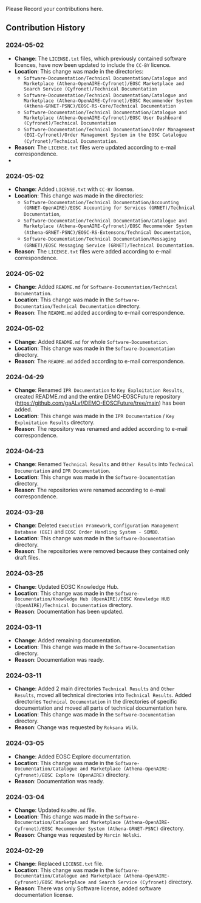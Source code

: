 Please Record your contributions here.

## Contribution History

### 2024-05-02
- **Change**: The `LICENSE.txt` files, which previously contained software licences, have now been updated to include the `CC-BY` licence.
- **Location**: This change was made in the directories:
  - `Software-Documentation/Technical Documentation/Catalogue and Marketplace (Athena-OpenAIRE-Cyfronet)/EOSC Marketplace and Search Service (Cyfronet)/Technical Documentation`
  - `Software-Documentation/Technical Documentation/Catalogue and Marketplace (Athena-OpenAIRE-Cyfronet)/EOSC Recommender System (Athena-GRNET-PSNC)/EOSC-RS-Core/Technical Documentation`
  - `Software-Documentation/Technical Documentation/Catalogue and Marketplace (Athena-OpenAIRE-Cyfronet)/EOSC User Dashboard (Cyfronet)/Technical Documentation`
  - `Software-Documentation/Technical Documentation/Order Management (EGI-Cyfronet)/Order Management System in the EOSC Catalogue (Cyfronet)/Technical Documentation`.
- **Reason**: The `LICENSE.txt` files were updated according to e-mail correspondence.
- 
### 2024-05-02
- **Change**: Added `LICENSE.txt` with `CC-BY` license.
- **Location**: This change was made in the directories:
  - `Software-Documentation/Technical Documentation/Accounting (GRNET-OpenAIRE)/EOSC Accounting for Services (GRNET)/Technical Documentation`,
  - `Software-Documentation/Technical Documentation/Catalogue and Marketplace (Athena-OpenAIRE-Cyfronet)/EOSC Recommender System (Athena-GRNET-PSNC)/EOSC-RS-Extensons/Technical Documentation`,
  - `Software-Documentation/Technical Documentation/Messaging (GRNET)/EOSC Messaging Service (GRNET)/Technical Documentation`.
- **Reason**: The `LICENSE.txt` files were added according to e-mail correspondence.

### 2024-05-02
- **Change**: Added `README.md` for `Software-Documentation/Technical Documentation`.
- **Location**: This change was made in the `Software-Documentation/Technical Documentation` directory.
- **Reason**: The `README.md` added according to e-mail correspondence.

### 2024-05-02
- **Change**: Added `README.md` for whole `Software-Documentation`.
- **Location**: This change was made in the `Software-Documentation` directory.
- **Reason**: The `README.md` added according to e-mail correspondence.

### 2024-04-29
- **Change**: Renamed `IPR Documentation` to `Key Exploitation Results`, created README.md and the entire
DEMO-EOSCFuture repository (https://github.com/gaALvf/DEMO-EOSCFuture/tree/main) has been added.
- **Location**: This change was made in the `IPR Documentation` / `Key Exploitation Results` directory.
- **Reason**: The repository was renamed and added according to e-mail correspondence.

### 2024-04-23
- **Change**: Renamed `Technical Results` and `Other Results` into `Technical Documentation` and `IPR Documentation`.
- **Location**: This change was made in the `Software-Documentation` directory.
- **Reason**: The repositories were renamed according to e-mail correspondence.

### 2024-03-28
- **Change**: Deleted `Execution Framework`, `Configuration Management Database (EGI)` and `EOSC Order Handling System - SOMBO`.
- **Location**: This change was made in the `Software-Documentation` directory.
- **Reason**: The repositories were removed because they contained only draft files.

### 2024-03-25
- **Change**: Updated EOSC Knowledge Hub.
- **Location**: This change was made in the `Software-Documentation/Knowledge Hub (OpenAIRE)/EOSC Knowledge HUB (OpenAIRE)/Technical Documentation` directory.
- **Reason**: Documentation has been updated.

### 2024-03-11
- **Change**: Added remaining documentation.
- **Location**: This change was made in the `Software-Documentation` directory.
- **Reason**: Documentation was ready.

### 2024-03-11
- **Change**: Added 2 main directories `Technical Results` and `Other Results`, moved all technical directories into `Technical Results`. Added directories `Technical Documentation` in the directories of specific documentation and moved all parts of technical documentation here.
- **Location**: This change was made in the `Software-Documentation` directory.
- **Reason**: Change was requested by `Roksana Wilk`.

### 2024-03-05
- **Change**: Added EOSC Explore documentation.
- **Location**: This change was made in the `Software-Documentation/Catalogue and Marketplace (Athena-OpenAIRE-Cyfronet)/EOSC Explore (OpenAIRE)` directory.
- **Reason**: Documentation was ready.

### 2024-03-04
- **Change**: Updated `ReadMe.md` file.
- **Location**: This change was made in the `Software-Documentation/Catalogue and Marketplace (Athena-OpenAIRE-Cyfronet)/EOSC Recommender System (Athena-GRNET-PSNC)` directory.
- **Reason**: Change was requested by `Marcin Wolski`.

### 2024-02-29
- **Change**: Replaced `LICENSE.txt` file.
- **Location**: This change was made in the `Software-Documentation/Catalogue and Marketplace (Athena-OpenAIRE-Cyfronet)/EOSC Marketplace and Search Service (Cyfronet)` directory.
- **Reason**: There was only Software license, added software documentation license.
